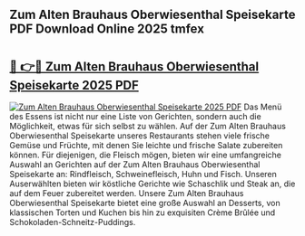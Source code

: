 ## Zum Alten Brauhaus Oberwiesenthal Speisekarte PDF Download Online 2025 tmfex

# <h2><a href="http://gccl6c.nevu.top/?p=Zum+Alten+Brauhaus+Oberwiesenthal+Speisekarte">🔗 👉🔴 Zum Alten Brauhaus Oberwiesenthal Speisekarte 2025 PDF</a></h2>

[![Zum Alten Brauhaus Oberwiesenthal Speisekarte 2025 PDF](https://i.imgur.com/dBaPXMq.png)](http://gccl6c.nevu.top/?p=Zum+Alten+Brauhaus+Oberwiesenthal+Speisekarte)
Das Menü des Essens ist nicht nur eine Liste von Gerichten, sondern auch die Möglichkeit, etwas für sich selbst zu wählen. Auf der Zum Alten Brauhaus Oberwiesenthal Speisekarte unseres Restaurants stehen viele frische Gemüse und Früchte, mit denen Sie leichte und frische Salate zubereiten können. Für diejenigen, die Fleisch mögen, bieten wir eine umfangreiche Auswahl an Gerichten auf der Zum Alten Brauhaus Oberwiesenthal Speisekarte an: Rindfleisch, Schweinefleisch, Huhn und Fisch. Unseren Auserwählten bieten wir köstliche Gerichte wie Schaschlik und Steak an, die auf dem Feuer zubereitet werden. Unsere Zum Alten Brauhaus Oberwiesenthal Speisekarte bietet eine große Auswahl an Desserts, von klassischen Torten und Kuchen bis hin zu exquisiten Crème Brûlée und Schokoladen-Schneitz-Puddings.
